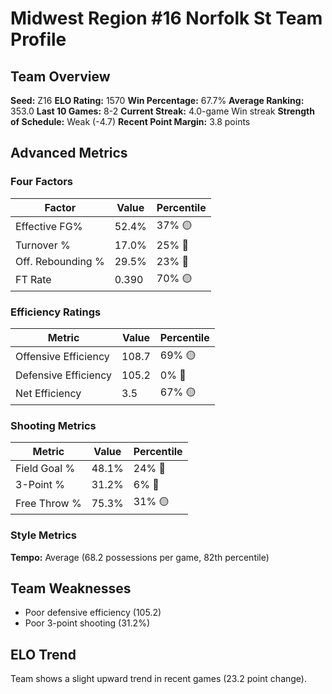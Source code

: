 # Midwest Region #16 Norfolk St Team Profile
## Team Overview
**Seed:** Z16
**ELO Rating:** 1570
**Win Percentage:** 67.7%
**Average Ranking:** 353.0
**Last 10 Games:** 8-2
**Current Streak:** 4.0-game Win streak
**Strength of Schedule:** Weak (-4.7)
**Recent Point Margin:** 3.8 points

## Advanced Metrics
### Four Factors
| Factor | Value | Percentile |
|--------|-------|------------|
| Effective FG% | 52.4% | 37% 🟡 |
| Turnover % | 17.0% | 25% 🔴 |
| Off. Rebounding % | 29.5% | 23% 🔴 |
| FT Rate | 0.390 | 70% 🟡 |

### Efficiency Ratings
| Metric | Value | Percentile |
|--------|-------|------------|
| Offensive Efficiency | 108.7 | 69% 🟡 |
| Defensive Efficiency | 105.2 | 0% 🔴 |
| Net Efficiency | 3.5 | 67% 🟡 |

### Shooting Metrics
| Metric | Value | Percentile |
|--------|-------|------------|
| Field Goal % | 48.1% | 24% 🔴 |
| 3-Point % | 31.2% | 6% 🔴 |
| Free Throw % | 75.3% | 31% 🟡 |

### Style Metrics
**Tempo:** Average (68.2 possessions per game, 82th percentile)

## Team Weaknesses
* Poor defensive efficiency (105.2)
* Poor 3-point shooting (31.2%)

## ELO Trend
Team shows a slight upward trend in recent games (23.2 point change).

